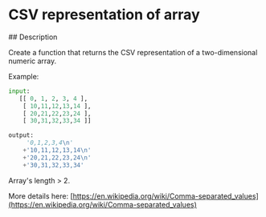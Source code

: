 # CSV representation of array

## Description

Create a function that returns the CSV representation of a two-dimensional numeric array.

Example:

```python
input:
   [[ 0, 1, 2, 3, 4 ],
    [ 10,11,12,13,14 ],
    [ 20,21,22,23,24 ],
    [ 30,31,32,33,34 ]]

output:
     '0,1,2,3,4\n'
    +'10,11,12,13,14\n'
    +'20,21,22,23,24\n'
    +'30,31,32,33,34'
```

Array's length > 2.

More details here: 
[https://en.wikipedia.org/wiki/Comma-separated_values](https://en.wikipedia.org/wiki/Comma-separated_values)